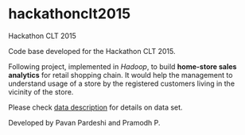 # hackathonclt2015
Hackathon CLT 2015

Code base developed for the Hackathon CLT 2015.

Following project, implemented in *Hadoop*, to build **home-store sales analytics** for retail shopping chain. It would help the management to understand usage of a store by the registered customers living in the vicinity of the store.

Please check [data description](http://www.hackathonclt.org/faq.html#data%20faq) for details on data set.

Developed by Pavan Pardeshi and Pramodh P. 
